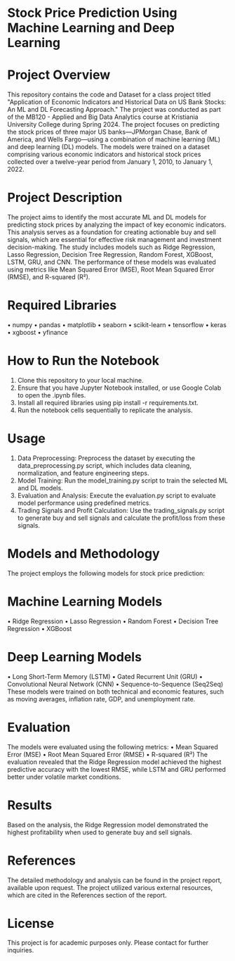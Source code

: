 # Stock Price Prediction Using Machine Learning and Deep Learning
# Project Overview
This repository contains the code and Dataset for a class project titled "Application of Economic Indicators and Historical Data on US Bank Stocks: An ML and DL Forecasting Approach." The project was conducted as part of the MB120 - Applied and Big Data Analytics course at Kristiania University College during Spring 2024.
The project focuses on predicting the stock prices of three major US banks—JPMorgan Chase, Bank of America, and Wells Fargo—using a combination of machine learning (ML) and deep learning (DL) models. The models were trained on a dataset comprising various economic indicators and historical stock prices collected over a twelve-year period from January 1, 2010, to January 1, 2022.
# Project Description
The project aims to identify the most accurate ML and DL models for predicting stock prices by analyzing the impact of key economic indicators. This analysis serves as a foundation for creating actionable buy and sell signals, which are essential for effective risk management and investment decision-making.
The study includes models such as Ridge Regression, Lasso Regression, Decision Tree Regression, Random Forest, XGBoost, LSTM, GRU, and CNN. The performance of these models was evaluated using metrics like Mean Squared Error (MSE), Root Mean Squared Error (RMSE), and R-squared (R²).
# Required Libraries
•	numpy
•	pandas
•	matplotlib
•	seaborn
•	scikit-learn
•	tensorflow
•	keras
•	xgboost
•	yfinance
# How to Run the Notebook
1.	Clone this repository to your local machine.
2.	Ensure that you have Jupyter Notebook installed, or use Google Colab to open the .ipynb files.
3.	Install all required libraries using pip install -r requirements.txt.
4.	Run the notebook cells sequentially to replicate the analysis.
# Usage
1.	Data Preprocessing: Preprocess the dataset by executing the data_preprocessing.py script, which includes data cleaning, normalization, and feature engineering steps.
2.	Model Training: Run the model_training.py script to train the selected ML and DL models.
3.	Evaluation and Analysis: Execute the evaluation.py script to evaluate model performance using predefined metrics.
4.	Trading Signals and Profit Calculation: Use the trading_signals.py script to generate buy and sell signals and calculate the profit/loss from these signals.
# Models and Methodology
The project employs the following models for stock price prediction:
# Machine Learning Models
•	Ridge Regression
•	Lasso Regression
•	Random Forest
•	Decision Tree Regression
•	XGBoost
# Deep Learning Models
•	Long Short-Term Memory (LSTM)
•	Gated Recurrent Unit (GRU)
•	Convolutional Neural Network (CNN)
•	Sequence-to-Sequence (Seq2Seq)
These models were trained on both technical and economic features, such as moving averages, inflation rate, GDP, and unemployment rate.
# Evaluation
The models were evaluated using the following metrics:
•	Mean Squared Error (MSE)
•	Root Mean Squared Error (RMSE)
•	R-squared (R²)
The evaluation revealed that the Ridge Regression model achieved the highest predictive accuracy with the lowest RMSE, while LSTM and GRU performed better under volatile market conditions.
# Results
Based on the analysis, the Ridge Regression model demonstrated the highest profitability when used to generate buy and sell signals. 
# References
The detailed methodology and analysis can be found in the project report, available upon request. The project utilized various external resources, which are cited in the References section of the report.
# License
This project is for academic purposes only. Please contact for further inquiries.

